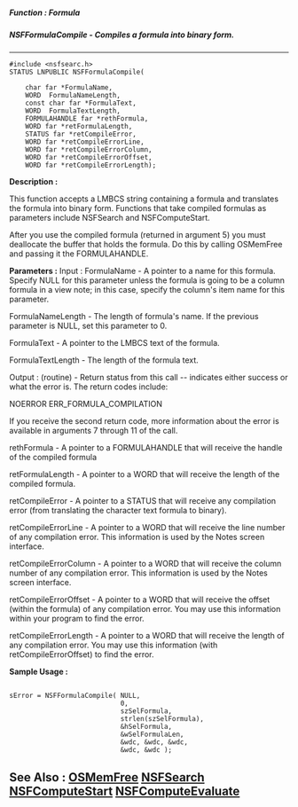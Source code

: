 ##### Function : Formula
##### NSFFormulaCompile - Compiles a formula into binary form.
---
```
#include <nsfsearc.h>
STATUS LNPUBLIC NSFFormulaCompile(

	char far *FormulaName,
	WORD  FormulaNameLength,
	const char far *FormulaText,
	WORD  FormulaTextLength,
	FORMULAHANDLE far *rethFormula,
	WORD far *retFormulaLength,
	STATUS far *retCompileError,
	WORD far *retCompileErrorLine,
	WORD far *retCompileErrorColumn,
	WORD far *retCompileErrorOffset,
	WORD far *retCompileErrorLength);
```
**Description :**

This function accepts a LMBCS string containing a formula and translates the 
formula into binary form.  Functions that take compiled formulas as parameters 
include NSFSearch and NSFComputeStart.

After you use the compiled formula (returned in argument 5) you must deallocate 
the buffer that holds the formula.  Do this by calling OSMemFree and passing it 
the FORMULAHANDLE.

**Parameters :**
Input :
FormulaName  -  A pointer to a name for this formula. Specify NULL for this parameter unless the formula is going to be a column formula in a view note;  in this case, specify the column's item name for this parameter.  

FormulaNameLength  -  The length of formula's name.  If the previous parameter is NULL, set this parameter to 0. 

FormulaText  -  A pointer to the LMBCS text of the formula.

FormulaTextLength  -  The length of the formula text.

Output :
(routine)  -  Return status from this call -- indicates either success or what the error is.  The return codes include:

NOERROR
ERR_FORMULA_COMPILATION

If you receive the second return code, more information about the error is available in arguments 7 through 11 of the call.


rethFormula  -  A pointer to a FORMULAHANDLE that will receive the handle of the compiled formula

retFormulaLength  -  A pointer to a WORD that will receive the length of the compiled formula.

retCompileError  -  A pointer to a STATUS that will receive any compilation error (from translating the character text formula to binary).

retCompileErrorLine  -  A pointer to a WORD that will receive the line number of any compilation error.  This information is used by the Notes screen interface.

retCompileErrorColumn  -  A pointer to a WORD that will receive the column number of any compilation error.  This information is used by the Notes screen interface.

retCompileErrorOffset  -  A pointer to a WORD that will receive the offset (within the formula) of any compilation error.  You may use this information within your program to find the error.

retCompileErrorLength  -  A pointer to a WORD that will receive the length of any compilation error.  You may use this information (with retCompileErrorOffset) to find the error.


**Sample Usage :**
```

sError = NSFFormulaCompile( NULL,
                            0,
                            szSelFormula,
                            strlen(szSelFormula),
                            &hSelFormula,
                            &wSelFormulaLen,
                            &wdc, &wdc, &wdc,
                            &wdc, &wdc );
```
**See Also :**
[OSMemFree](/reference/Func/OSMemFree)
[NSFSearch](/reference/Func/NSFSearch)
[NSFComputeStart](/reference/Func/NSFComputeStart)
[NSFComputeEvaluate](/reference/Func/NSFComputeEvaluate)
---
